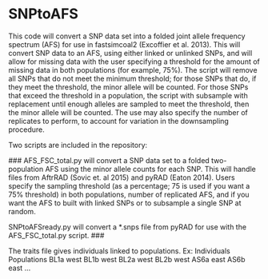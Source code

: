 # SNPtoAFS

This code will convert a SNP data set into a folded joint allele frequency
spectrum (AFS) for use in fastsimcoal2 (Excoffier et al. 2013). This will
convert SNP data to an AFS, using either linked or unlinked SNPs, and will
allow for missing data with the user specifying a threshold for the amount
of missing data in both populations (for example, 75%). The script will 
remove all SNPs that do not meet the minimum threshold; for those SNPs that 
do, if they meet the threshold, the minor allele will be counted. For those 
SNPs that exceed the threshold in a population, the script with subsample 
with replacement until enough alleles are sampled to meet the threshold, 
then the minor allele will be counted. The use may also specify the number 
of replicates to perform, to account for variation in the downsampling 
procedure. 

Two scripts are included in the repository: 

\###
AFS\_FSC\_total.py will convert a SNP data set to a folded two-population 
AFS using the minor allele counts for each SNP. This will handle files 
from AftrRAD (Sovic et. al 2015) and pyRAD (Eaton 2014). Users specify
the sampling threshold (as a percentage; 75 is used if you want a 75%
threshold) in both populations, number of replicated AFS, and if you want
the AFS to built with linked SNPs or to subsample a single SNP at random.

SNPtoAFSready.py will convert a *.snps file from pyRAD for use with the 
AFS\_FSC\_total.py script. 
\###

The traits file gives individuals linked to populations.
Ex:
Individuals	Populations
BL1a	west
BL1b	west
BL2a	west
BL2b	west
AS6a	east
AS6b	east
...




